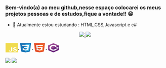 ### Bem-vindo(a) ao meu github,nesse espaço colocarei os meus projetos pessoas e de estudos,fique a vontade!! 😁


- 🌱 Atualmente estou estudando : HTML,CSS,Javascript e c#


<div align="center">
  <a href="https://github.com/Andersson-Sandoval">
  <img height="180em" src="https://github-readme-stats.vercel.app/api?username=Andersson-Sandoval&show_icons=true&theme=dracula&include_all_commits=true&count_private=true"/>
  <img height="180em" src="https://github-readme-stats.vercel.app/api/top-langs/?username=Andersson-Sandoval&layout=compact&langs_count=7&theme=dracula"/>
</div>
  
  
  <div style="display: inline_block"><br>
  <img align="center" alt="logo-Js" height="30" width="40" src="https://raw.githubusercontent.com/devicons/devicon/master/icons/javascript/javascript-plain.svg"> 
    
  <img align="center" alt="logo-CSS" height="30" width="40" src="https://raw.githubusercontent.com/devicons/devicon/master/icons/css3/css3-original.svg">
    
  <img align="center" alt="logo-HTML" height="30" width="40" src="https://raw.githubusercontent.com/devicons/devicon/master/icons/html5/html5-original.svg">
  
   <img align="center" alt="logo-Csharp" height="30" width="40" src="https://raw.githubusercontent.com/devicons/devicon/master/icons/csharp/csharp-original.svg">
    
  </div >
  
<div style="display: inline_block" > <br> 
 <a href="https://www.linkedin.com/in/andersson-sandoval-67ba1b10a" target="_blank"><img src="https://img.shields.io/badge/-LinkedIn-%230077B5?style=for-the-badge&logo=linkedin&logoColor=white" target="_blank"></a> <a href="https://www.instagram.com/andersson_sval" target="_blank"><img src="https://img.shields.io/badge/-Instagram-%23E4405F?style=for-the-badge&logo=instagram&logoColor=white" target="_blank"></a>
  
  
  
  
  </div>
